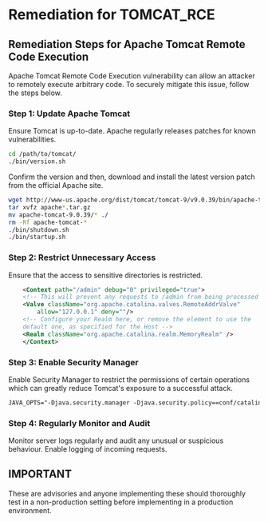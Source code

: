 # Remediation for TOMCAT_RCE

## Remediation Steps for Apache Tomcat Remote Code Execution

Apache Tomcat Remote Code Execution vulnerability can allow an attacker to remotely execute arbitrary code. To securely mitigate this issue, follow the steps below.

### Step 1: Update Apache Tomcat
Ensure Tomcat is up-to-date. Apache regularly releases patches for known vulnerabilities.

```bash
cd /path/to/tomcat/
./bin/version.sh 
```
Confirm the version and then, download and install the latest version patch from the official Apache site.

```bash
wget http://www-us.apache.org/dist/tomcat/tomcat-9/v9.0.39/bin/apache-tomcat-9.0.39.tar.gz
tar xvfz apache*.tar.gz
mv apache-tomcat-9.0.39/* ./ 
rm -Rf apache-tomcat-*
./bin/shutdown.sh 
./bin/startup.sh
```

### Step 2: Restrict Unnecessary Access
Ensure that the access to sensitive directories is restricted. 

```xml
    <Context path="/admin" debug="0" privileged="true">
    <!-- This will prevent any requests to /admin from being processed -->
    <Valve className="org.apache.catalina.valves.RemoteAddrValve"
        allow="127.0.0.1" deny=""/>
    <!-- Configure your Realm here, or remove the element to use the
    default one, as specified for the Host -->
    <Realm className="org.apache.catalina.realm.MemoryRealm" />
    </Context>
```

### Step 3: Enable Security Manager
Enable Security Manager to restrict the permissions of certain operations which can greatly reduce Tomcat's exposure to a successful attack.

```xml
JAVA_OPTS="-Djava.security.manager -Djava.security.policy==conf/catalina.policy"
```

### Step 4: Regularly Monitor and Audit 
Monitor server logs regularly and audit any unusual or suspicious behaviour. Enable logging of incoming requests.

## IMPORTANT 
These are advisories and anyone implementing these should thoroughly test in a non-production setting before implementing in a production environment.